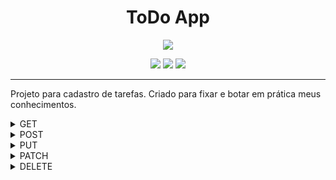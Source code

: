 # <h1 align="center"> ToDo App </h1>

<p align="center">
<img src="http://img.shields.io/static/v1?label=STATUS&message=%20FINALIZADO&color=black&style=for-the-badge"/>
</p>
<p align="center">
<img src="https://img.shields.io/badge/java-%23ED8B00.svg?style=for-the-badge&logo=java&logoColor=white"/>
<img src="https://img.shields.io/badge/spring-%236DB33F.svg?style=for-the-badge&logo=spring&logoColor=white"/>
<img src="https://img.shields.io/badge/MongoDB-4EA94B?style=for-the-badge&logo=mongodb&logoColor=white">
</p>
<hr>

Projeto para cadastro de tarefas. Criado para fixar e botar em prática meus conhecimentos.


<details>
  <summary>GET</summary>
  <p>Buscar por ID e listar todos</p>
  <img src="https://user-images.githubusercontent.com/95001637/182251624-adcaa9aa-7194-477c-8b48-683dad02e046.png"/>
</details>

<details>
  <summary>POST</summary>
  <p>Criar um novo Item</p>
  <img src="https://user-images.githubusercontent.com/95001637/182251775-500aff1c-72a4-4b15-b094-55d2b29e22be.png"/>
</details>

<details>
  <summary>PUT</summary>
  <p>Atualizar um Item</p>
  <img src="https://user-images.githubusercontent.com/95001637/182251912-70f707cc-239f-4fb1-bf88-c9b8de2ae97a.png"/>
</details>

<details>
  <summary>PATCH</summary>
  <p>Atualizar "done" para true ou false</p>
  <img src="https://user-images.githubusercontent.com/95001637/182252133-16dbd6ab-d7c5-4147-85ed-e8b1da8e8255.png"/>
</details>

<details>
  <summary>DELETE</summary>
  <p>Deletar um Item</p>
  <img src="https://user-images.githubusercontent.com/95001637/182252215-c2fe0e0a-2fe6-419a-8dee-23f1024cc141.png"/>
</details>

